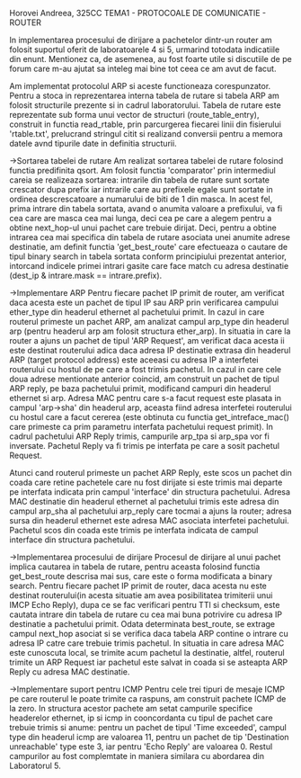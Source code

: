 
Horovei Andreea, 325CC
TEMA1 - PROTOCOALE DE COMUNICATIE - ROUTER

In implementarea procesului de dirijare a pachetelor dintr-un router am folosit suportul oferit de laboratoarele 4 si 5, urmarind totodata indicatiile din enunt. Mentionez ca, de asemenea, au fost foarte utile si discutiile de pe forum care m-au ajutat sa inteleg mai bine tot ceea ce am avut de facut.

Am implementat protocolul ARP si aceste functioneaza corespunzator. 
	Pentru a stoca in reprezentarea interna tabela de rutare si tabela ARP am folosit structurile prezente si in cadrul laboratorului.
	Tabela de rutare este reprezentate sub forma unui vector de structuri (route_table_entry), construit in functia read_rtable, prin parcurgerea fiecarei linii din fisierului 'rtable.txt', prelucrand stringul citit si realizand conversii pentru a memora datele avnd tipurile date in definitia structurii.

  ->Sortarea tabelei de rutare
	Am realizat sortarea tabelei de rutare folosind functia predifinita qsort. Am folosit functia 'comparator' prin intermediul careia se realizeaza sortarea: intrarile din tabela de rutare sunt sortate crescator dupa prefix iar intrarile care au prefixele egale sunt sortate in ordinea descrescatoare a numarului de biti de 1 din masca. In acest fel, prima intrare din tabela sortata, avand o anumita valoare a prefixului, va fi cea care are masca cea mai lunga, deci cea pe care a alegem pentru a obtine next_hop-ul unui pachet care trebuie dirijat. Deci, pentru a obtine intrarea cea mai specifica din tabela de rutare asociata unei anumite adrese destinatie, am definit functia 'get_best_route' care efectueaza o cautare de tipul binary search in tabela sortata conform principiului prezentat anterior, intorcand indicele primei intrari gasite care face match cu adresa destinatie (dest_ip & intrare.mask == intrare.prefix).

->Implementare ARP
	Pentru fiecare pachet IP primit de router, am verificat daca acesta este un pachet de tipul IP sau ARP prin verificarea campului ether_type din headerul ethernet al pachetului primit.
	In cazul in care routerul primeste un pachet ARP, am analizat campul arp_type din headerul arp (pentru headerul arp am folosit structura ether_arp).
	In situatia in care la router a ajuns un pachet de tipul 'ARP Request', am verificat daca acesta ii este destinat routerului adica daca adresa IP destinatie extrasa din headerul ARP (target protocol address) este aceeasi cu adresa IP a interfetei routerului cu hostul de pe care a fost trimis pachetul. In cazul in care cele doua adrese mentionate anterior coincid, am construit un pachet de tipul ARP reply, pe baza pachetului primit, modificand campuri din headerul ethernet si arp. Adresa MAC pentru care s-a facut request este plasata in campul 'arp->sha' din headerul arp, aceasta fiind adresa interfetei routerului cu hostul care a facut cererea (este obtinuta cu functia get_intreface_mac() care primeste ca prim parametru interfata pachetului request primit). In cadrul pachetului ARP Reply trimis, campurile arp_tpa si arp_spa vor fi inversate. Pachetul Reply va fi trimis pe interfata pe care a sosit pachetul Request.

Atunci cand routerul primeste un pachet ARP Reply, este scos un pachet din coada care retine pachetele care nu fost dirijate si este trimis mai departe pe interfata indicata prin campul 'interface' din structura pachetului. Adresa MAC destinatie din headerul ethernet al pachetului trimis este adresa din campul arp_sha al pachetului arp_reply care tocmai a ajuns la router; adresa sursa din headerul ethernet este adresa MAC asociata interfetei pachetului. Pachetul scos din coada este trimis pe interfata indicata de campul interface din structura pachetului.

->Implementarea procesului de dirijare
	Procesul de dirijare al unui pachet implica cautarea in tabela de rutare, pentru aceasta folosind functia get_best_route descrisa mai sus, care este o forma modificata a binary search. Pentru fiecare pachet IP primit de router, daca acesta nu este destinat routerului(in acesta situatie am avea posibilitatea trimiterii unui IMCP Echo Reply), dupa ce se fac verificari pentru TTl si checksum, este cautata intrare din tabela de rutare cu cea mai buna potrivire cu adresa IP destinatie a pachetului primit. Odata determinata best_route, se extrage campul next_hop asociat si se verifica daca tabela ARP contine o intrare cu adresa IP catre care trebuie trimis pachetul. In situatia in care adresa MAC este cunoscuta local, se trimite acum pachetul la destinatie, altfel, routerul trimite un ARP Request iar pachetul este salvat in coada si se asteapta ARP Reply cu adresa MAC destinatie.

->Implementare suport pentru ICMP 
	Pentru cele trei tipuri de mesaje ICMP pe care routerul le poate trimite ca raspuns, am construit pachete ICMP de la zero. In structura acestor pachete am setat campurile specifice headerelor ethernet, ip si icmp in cooncordanta cu tipul de pachet care trebuie trimis si anume: pentru un pachet de tipul 'Time exceeded', campul type din headerul icmp are valoarea 11, pentru un pachet de tip 'Destination unreachable' type este 3, iar pentru 'Echo Reply' are valoarea 0. Restul campurilor au fost complemtate in maniera similara cu abordarea din Laboratorul 5.
